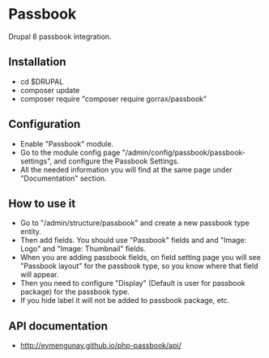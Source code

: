 Passbook
================================================================================
Drupal 8 passbook integration.

Installation
--------------------------------------------------------------------------------
  - cd $DRUPAL
  - composer update
  - composer require "composer require gorrax/passbook"
    
Configuration
--------------------------------------------------------------------------------
  - Enable "Passbook" module.
  - Go to the module config page "/admin/config/passbook/passbook-settings", and configure the Passbook Settings.
  - All the needed information you will find at the same page under "Documentation" section.
  
How to use it
--------------------------------------------------------------------------------
  - Go to "/admin/structure/passbook" and create a new passbook type entity.
  - Then add fields. You should use "Passbook" fields and and "Image: Logo" and "Image: Thumbnail" fields.
  - When you are adding passbook fields, on field setting page you will see "Passbook layout" for the passbook type,
  so you know where that field will appear.
  - Then you need to configure "Display" (Default is user for passbook package) for the passbook type.
  - If you hide label it will not be added to passbook package, etc.
  
API documentation
--------------------------------------------------------------------------------
  - http://eymengunay.github.io/php-passbook/api/